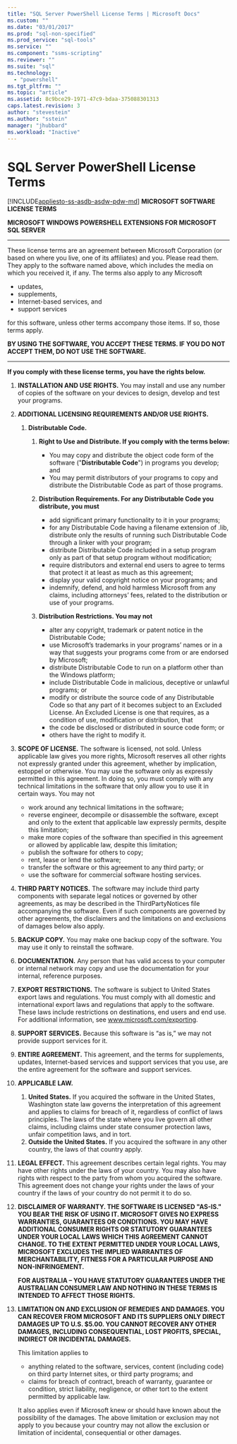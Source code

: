 ```yaml
---
title: "SQL Server PowerShell License Terms | Microsoft Docs"
ms.custom: ""
ms.date: "03/01/2017"
ms.prod: "sql-non-specified"
ms.prod_service: "sql-tools"
ms.service: ""
ms.component: "ssms-scripting"
ms.reviewer: ""
ms.suite: "sql"
ms.technology: 
  - "powershell"
ms.tgt_pltfrm: ""
ms.topic: "article"
ms.assetid: 8c9bce29-1971-47c9-bdaa-375088301313
caps.latest.revision: 3
author: "stevestein"
ms.author: "sstein"
manager: "jhubbard"
ms.workload: "Inactive"
---
```

# SQL Server PowerShell License Terms
[!INCLUDE[appliesto-ss-asdb-asdw-pdw-md](../../includes/appliesto-ss-asdb-asdw-pdw-md.md)]
**MICROSOFT SOFTWARE LICENSE TERMS**

**MICROSOFT WINDOWS POWERSHELL EXTENSIONS FOR MICROSOFT SQL SERVER**

------------------------------------------------------------------

These license terms are an agreement between Microsoft Corporation (or
based on where you live, one of its affiliates) and you. Please read
them. They apply to the software named above, which includes the media
on which you received it, if any. The terms also apply to any Microsoft

-   updates,
-   supplements,
-   Internet-based services, and
-   support services

for this software, unless other terms accompany those items. If so,
those terms apply.

**BY USING THE SOFTWARE, YOU ACCEPT THESE TERMS. IF YOU DO NOT ACCEPT THEM, DO NOT USE THE SOFTWARE.**

----------------------------------------------------------------------------------------------------
**If you comply with these license terms, you have the rights below.**

1. **INSTALLATION AND USE RIGHTS.** You may install and use any number of copies of the software on your devices to design, develop and test your programs.

2. **ADDITIONAL LICENSING REQUIREMENTS AND/OR USE RIGHTS.**

   1. **Distributable Code.**
      1. **Right to Use and Distribute. If you comply with the terms below:**
         - You may copy and distribute the object code form of the software ("**Distributable Code**") in programs you develop; and
         - You may permit distributors of your programs to copy and distribute the Distributable Code as part of those programs.

      2. **Distribution Requirements. For any Distributable Code you distribute, you must**
         - add significant primary functionality to it in your programs;
         - for any Distributable Code having a filename extension of .lib, distribute only the results of running such Distributable Code  through a linker with your program;
         - distribute Distributable Code included in a setup program only as part of that setup program without modification;
         - require distributors and external end users to agree to terms that protect it at least as much as this agreement;
         - display your valid copyright notice on your programs; and 
         - indemnify, defend, and hold harmless Microsoft from any claims, including attorneys’ fees, related to the distribution or use of your programs.

      3. **Distribution Restrictions. You may not**
         - alter any copyright, trademark or patent notice in the Distributable Code;
         - use Microsoft’s trademarks in your programs’ names or in a way that suggests your programs come from or are endorsed by Microsoft;
         - distribute Distributable Code to run on a platform other than the Windows platform;
         - include Distributable Code in malicious, deceptive or unlawful programs; or
         - modify or distribute the source code of any Distributable Code so that any part of it becomes subject to an Excluded License. An
 Excluded License is one that requires, as a condition of use, modification or distribution, that
         - the code be disclosed or distributed in source code form; or
         - others have the right to modify it.

3. **SCOPE OF LICENSE.** The software is licensed, not sold. Unless applicable law gives you more rights, Microsoft reserves all other rights not expressly granted under this agreement, whether by implication, estoppel or otherwise. You may use the software only as expressly permitted in this agreement. In doing so, you must comply with any technical limitations in the software that only allow you to use it in certain ways. You may not
   - work around any technical limitations in the software;
   - reverse engineer, decompile or disassemble the software, except and only to the extent that applicable law expressly permits, despite
 this limitation;
   - make more copies of the software than specified in this agreement or allowed by applicable law, despite this limitation;
   - publish the software for others to copy;
   - rent, lease or lend the software;
   - transfer the software or this agreement to any third party; or
   - use the software for commercial software hosting services.

4. **THIRD PARTY NOTICES.** The software may include third party components with separate legal notices or governed by other agreements, as may be described in the ThirdPartyNotices file accompanying the software. Even if such components are governed by other agreements, the disclaimers and the limitations on and exclusions of damages below also apply.

5. **BACKUP COPY.** You may make one backup copy of the software. You may use it only to reinstall the software.

6. **DOCUMENTATION.** Any person that has valid access to your computer or internal network may copy and use the documentation for your internal, reference purposes.

7. **EXPORT RESTRICTIONS.** The software is subject to United States export laws and regulations. You must comply with all domestic and international export laws and regulations that apply to the software. These laws include restrictions on destinations, end users and end use. For additional information, see www.microsoft.com/exporting.

8. **SUPPORT SERVICES.** Because this software is “as is,” we may not provide support services for it.

9. **ENTIRE AGREEMENT.** This agreement, and the terms for supplements, updates, Internet-based services and support services that you use, are the entire agreement for the software and support services.

10. **APPLICABLE LAW.**
    1. **United States.** If you acquired the software in the United States, Washington state law governs the interpretation of this agreement and applies to claims for breach of it, regardless of conflict of laws principles. The laws of the state where you live govern all other claims, including claims under state consumer protection laws, unfair competition laws, and in tort.
    2. **Outside the United States.** If you acquired the software in any other country, the laws of that country apply.


11. **LEGAL EFFECT.** This agreement describes certain legal rights. You may have other rights under the laws of your country. You may also have rights with respect to the party from whom you acquired the software. This agreement does not change your rights under the laws of your country if the laws of your country do not permit it to do so.

12. **DISCLAIMER OF WARRANTY. THE SOFTWARE IS LICENSED "AS-IS." YOU BEAR THE RISK OF USING IT. MICROSOFT GIVES NO EXPRESS WARRANTIES, GUARANTEES OR CONDITIONS. YOU MAY HAVE ADDITIONAL CONSUMER RIGHTS OR STATUTORY GUARANTEES UNDER YOUR LOCAL LAWS WHICH THIS AGREEMENT CANNOT CHANGE. TO THE EXTENT PERMITTED UNDER YOUR LOCAL LAWS, MICROSOFT EXCLUDES THE IMPLIED WARRANTIES OF MERCHANTABILITY, FITNESS FOR A PARTICULAR PURPOSE AND NON-INFRINGEMENT.**

    **FOR AUSTRALIA – YOU HAVE STATUTORY GUARANTEES UNDER THE AUSTRALIAN CONSUMER LAW AND NOTHING IN THESE TERMS IS INTENDED TO AFFECT THOSE RIGHTS.**

13. **LIMITATION ON AND EXCLUSION OF REMEDIES AND DAMAGES. YOU CAN RECOVER FROM MICROSOFT AND ITS SUPPLIERS ONLY DIRECT DAMAGES UP TO U.S. $5.00. YOU CANNOT RECOVER ANY OTHER DAMAGES, INCLUDING CONSEQUENTIAL, LOST PROFITS, SPECIAL, INDIRECT OR INCIDENTAL DAMAGES.**

    This limitation applies to
    - anything related to the software, services, content (including code) on third party Internet sites, or third party programs; and
    - claims for breach of contract, breach of warranty, guarantee or condition, strict liability, negligence, or other tort to the extent
    permitted by applicable law.

    It also applies even if Microsoft knew or should have known about the possibility of the damages. The above limitation or exclusion may not apply to you because your country may not allow the exclusion or limitation of incidental, consequential or other damages.
